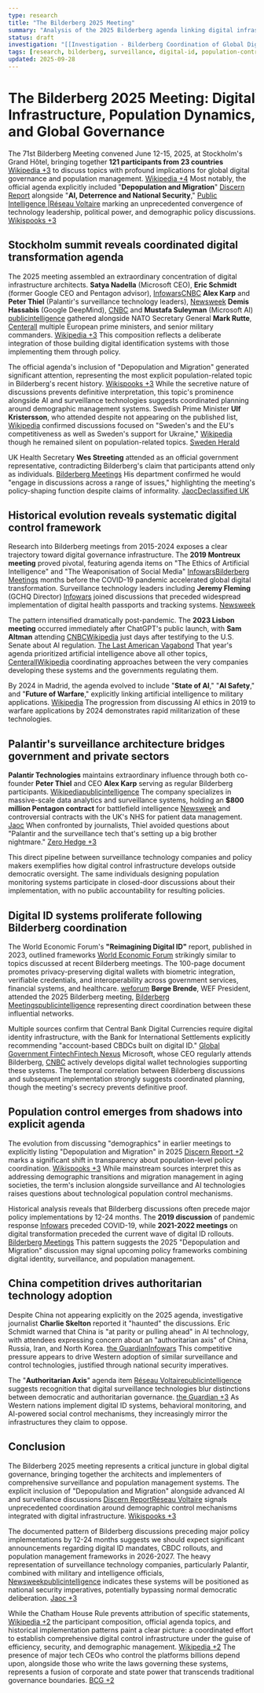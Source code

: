 ```yaml
---
type: research
title: "The Bilderberg 2025 Meeting"
summary: "Analysis of the 2025 Bilderberg agenda linking digital infrastructure, population policy, and surveillance coordination."
status: draft
investigation: "[[Investigation - Bilderberg Coordination of Global Digital Control Infrastructure]]"
tags: [research, bilderberg, surveillance, digital-id, population-control]
updated: 2025-09-28
---
```


# The Bilderberg 2025 Meeting: Digital Infrastructure, Population Dynamics, and Global Governance

The 71st Bilderberg Meeting convened June 12-15, 2025, at Stockholm's Grand Hôtel, bringing together **121 participants from 23 countries** [Wikipedia +3](https://en.wikipedia.org/wiki/Bilderberg_Meeting) to discuss topics with profound implications for global digital governance and population management. [Wikipedia +4](https://en.wikipedia.org/wiki/Bilderberg_Meeting) Most notably, the official agenda explicitly included "**Depopulation and Migration**" [Discern Report](https://discernreport.com/depopulation-on-bilderberg-2025-agenda/) alongside "**AI, Deterrence and National Security**," [Public Intelligence |](https://publicintelligence.net/2025-bilderberg-participant-list/)[Réseau Voltaire](https://www.voltairenet.org/article222454.html) marking an unprecedented convergence of technology leadership, political power, and demographic policy discussions. [Wikispooks +3](https://wikispooks.com/wiki/Bilderberg/2025)

## Stockholm summit reveals coordinated digital transformation agenda

The 2025 meeting assembled an extraordinary concentration of digital infrastructure architects. **Satya Nadella** (Microsoft CEO), **Eric Schmidt** (former Google CEO and Pentagon advisor), [Infowars](https://archives.infowars.com/bilderberg-2019-full-agenda-and-participants-list/)[CNBC](https://www.cnbc.com/2019/05/28/kushner-google-and-microsoft-to-attend-secret-bilderberg-meeting.html) **Alex Karp** and **Peter Thiel** (Palantir's surveillance technology leaders), [Newsweek](https://www.newsweek.com/silicon-valley-switzerland-bilderberg-2019-and-high-tech-future-transatlantic-1441259) **Demis Hassabis** (Google DeepMind), [CNBC](https://www.cnbc.com/2023/05/18/bilderberg-openai-microsoft-google-join-ai-talks-at-secretive-meeting.html) and **Mustafa Suleyman** (Microsoft AI) [publicintelligence](https://publicintelligence.net/2025-bilderberg-participant-list/) gathered alongside NATO Secretary General **Mark Rutte**, [Centerall](https://centerall.com/ai-tops-agenda-ultra-private-bilderberg-meeting-portugal-71) multiple European prime ministers, and senior military commanders. [Wikipedia +3](https://en.wikipedia.org/wiki/2025_Bilderberg_Conference) This composition reflects a deliberate integration of those building digital identification systems with those implementing them through policy.

The official agenda's inclusion of "Depopulation and Migration" generated significant attention, representing the most explicit population-related topic in Bilderberg's recent history. [Wikispooks +3](https://wikispooks.com/wiki/Bilderberg/2025) While the secretive nature of discussions prevents definitive interpretation, this topic's prominence alongside AI and surveillance technologies suggests coordinated planning around demographic management systems. Swedish Prime Minister **Ulf Kristersson**, who attended despite not appearing on the published list, [Wikipedia](https://en.wikipedia.org/wiki/2025_Bilderberg_Conference) confirmed discussions focused on "Sweden's and the EU's competitiveness as well as Sweden's support for Ukraine," [Wikipedia](https://en.wikipedia.org/wiki/2025_Bilderberg_Conference) though he remained silent on population-related topics. [Sweden Herald](https://swedenherald.com/article/ulf-kristersson-joins-bilderberg-meeting-on-eu-and-ukraine)

UK Health Secretary **Wes Streeting** attended as an official government representative, contradicting Bilderberg's claim that participants attend only as individuals. [Bilderberg Meetings](https://www.bilderbergmeetings.org/) His department confirmed he would "engage in discussions across a range of issues," highlighting the meeting's policy-shaping function despite claims of informality. [Jaoc](https://www.jaoc.org.uk/resources/bilderberg-2025/wes-streeting)[Declassified UK](https://www.declassifieduk.org/wes-streeting-mixes-with-tech-billionaires-at-bilderberg-summit/)

## Historical evolution reveals systematic digital control framework

Research into Bilderberg meetings from 2015-2024 exposes a clear trajectory toward digital governance infrastructure. The **2019 Montreux meeting** proved pivotal, featuring agenda items on "The Ethics of Artificial Intelligence" and "The Weaponisation of Social Media" [Infowars](https://archives.infowars.com/bilderberg-2019-full-agenda-and-participants-list/)[Bilderberg Meetings](https://bilderbergmeetings.org/meetings/meeting-2019/press-release-2019) months before the COVID-19 pandemic accelerated global digital transformation. Surveillance technology leaders including **Jeremy Fleming** (GCHQ Director) [Infowars](https://archives.infowars.com/bilderberg-2019-full-agenda-and-participants-list/) joined discussions that preceded widespread implementation of digital health passports and tracking systems. [Newsweek](https://www.newsweek.com/silicon-valley-switzerland-bilderberg-2019-and-high-tech-future-transatlantic-1441259)

The pattern intensified dramatically post-pandemic. The **2023 Lisbon meeting** occurred immediately after ChatGPT's public launch, with **Sam Altman** attending [CNBC](https://www.cnbc.com/2023/05/18/bilderberg-openai-microsoft-google-join-ai-talks-at-secretive-meeting.html)[Wikipedia](https://en.wikipedia.org/wiki/2023_Bilderberg_Conference) just days after testifying to the U.S. Senate about AI regulation. [The Last American Vagabond](https://www.thelastamericanvagabond.com/sam-altman-artificial-intelligence-bilderberg-group-worldcoin/) That year's agenda prioritized artificial intelligence above all other topics, [Centerall](https://centerall.com/ai-tops-agenda-ultra-private-bilderberg-meeting-portugal-71)[Wikipedia](https://en.wikipedia.org/wiki/2023_Bilderberg_Conference) coordinating approaches between the very companies developing these systems and the governments regulating them.

By 2024 in Madrid, the agenda evolved to include "**State of AI**," "**AI Safety**," and "**Future of Warfare**," explicitly linking artificial intelligence to military applications. [Wikipedia](https://en.wikipedia.org/wiki/2024_Bilderberg_Conference) The progression from discussing AI ethics in 2019 to warfare applications by 2024 demonstrates rapid militarization of these technologies.

## Palantir's surveillance architecture bridges government and private sectors

**Palantir Technologies** maintains extraordinary influence through both co-founder **Peter Thiel** and CEO **Alex Karp** serving as regular Bilderberg participants. [Wikipedia](https://en.wikipedia.org/wiki/2025_Bilderberg_Conference)[publicintelligence](https://publicintelligence.net/2025-bilderberg-participant-list/) The company specializes in massive-scale data analytics and surveillance systems, holding an **$800 million Pentagon contract** for battlefield intelligence [Newsweek](https://www.newsweek.com/silicon-valley-switzerland-bilderberg-2019-and-high-tech-future-transatlantic-1441259) and controversial contracts with the UK's NHS for patient data management. [Jaoc](https://www.jaoc.org.uk/resources/bilderberg-2025/wes-streeting) When confronted by journalists, Thiel avoided questions about "Palantir and the surveillance tech that's setting up a big brother nightmare." [Zero Hedge +3](https://www.zerohedge.com/geopolitical/2025-bilderberg-meeting-attendees-revealed-global-elites-convene-secret-amid-global)

This direct pipeline between surveillance technology companies and policy makers exemplifies how digital control infrastructure develops outside democratic oversight. The same individuals designing population monitoring systems participate in closed-door discussions about their implementation, with no public accountability for resulting policies.

## Digital ID systems proliferate following Bilderberg coordination

The World Economic Forum's **"Reimagining Digital ID"** report, published in 2023, outlined frameworks [World Economic Forum](https://www3.weforum.org/docs/WEF_Reimagining_Digital_ID_2023.pdf) strikingly similar to topics discussed at recent Bilderberg meetings. The 100-page document promotes privacy-preserving digital wallets with biometric integration, verifiable credentials, and interoperability across government services, financial systems, and healthcare. [weforum](https://www3.weforum.org/docs/WEF_Reimagining_Digital_ID_2023.pdf) **Børge Brende**, WEF President, attended the 2025 Bilderberg meeting, [Bilderberg Meetings](https://www.bilderbergmeetings.org/meetings/meeting-2025/participants-2025)[publicintelligence](https://publicintelligence.net/2025-bilderberg-participant-list/) representing direct coordination between these influential networks.

Multiple sources confirm that Central Bank Digital Currencies require digital identity infrastructure, with the Bank for International Settlements explicitly recommending "account-based CBDCs built on digital ID." [Global Government Fintech](https://www.globalgovernmentfintech.com/account-based-cbdcs-built-on-digital-id-are-way-forward-bis/)[Fintech Nexus](https://www.fintechnexus.com/the-identity-issue-of-cbdcs/) Microsoft, whose CEO regularly attends Bilderberg, [CNBC](https://www.cnbc.com/2023/05/18/bilderberg-openai-microsoft-google-join-ai-talks-at-secretive-meeting.html) actively develops digital wallet technologies supporting these systems. The temporal correlation between Bilderberg discussions and subsequent implementation strongly suggests coordinated planning, though the meeting's secrecy prevents definitive proof.

## Population control emerges from shadows into explicit agenda

The evolution from discussing "demographics" in earlier meetings to explicitly listing "Depopulation and Migration" in 2025 [Discern Report +2](https://discernreport.com/depopulation-on-bilderberg-2025-agenda/) marks a significant shift in transparency about population-level policy coordination. [Wikispooks +3](https://wikispooks.com/wiki/Bilderberg/2025) While mainstream sources interpret this as addressing demographic transitions and migration management in aging societies, the term's inclusion alongside surveillance and AI technologies raises questions about technological population control mechanisms.

Historical analysis reveals that Bilderberg discussions often precede major policy implementations by 12-24 months. The **2019 discussion** of pandemic response [Infowars](https://archives.infowars.com/bilderberg-2019-full-agenda-and-participants-list/) preceded COVID-19, while **2021-2022 meetings** on digital transformation preceded the current wave of digital ID rollouts. [Bilderberg Meetings](https://bilderbergmeetings.org/meetings/meetings-overview/2020) This pattern suggests the 2025 "Depopulation and Migration" discussion may signal upcoming policy frameworks combining digital identity, surveillance, and population management.

## China competition drives authoritarian technology adoption

Despite China not appearing explicitly on the 2025 agenda, investigative journalist **Charlie Skelton** reported it "haunted" the discussions. Eric Schmidt warned that China is "at parity or pulling ahead" in AI technology, with attendees expressing concern about an "authoritarian axis" of China, Russia, Iran, and North Korea. [the Guardian](https://www-theguardian-com.translate.goog/world/2025/jun/15/bilderberg-hroup?_x_tr_sl=en&_x_tr_tl=id&_x_tr_hl=id&_x_tr_pto=tc)[Infowars](https://www.infowars.com/posts/guardian-china-haunts-bilderberg-talks-as-usual-suspects-plot-world-domination) This competitive pressure appears to drive Western adoption of similar surveillance and control technologies, justified through national security imperatives.

The "**Authoritarian Axis**" agenda item [Réseau Voltaire](https://www.voltairenet.org/article222454.html)[publicintelligence](https://publicintelligence.net/2025-bilderberg-participant-list/) suggests recognition that digital surveillance technologies blur distinctions between democratic and authoritarian governance. [the Guardian +3](https://www-theguardian-com.translate.goog/world/2025/jun/15/bilderberg-hroup?_x_tr_sl=en&_x_tr_tl=id&_x_tr_hl=id&_x_tr_pto=tc) As Western nations implement digital ID systems, behavioral monitoring, and AI-powered social control mechanisms, they increasingly mirror the infrastructures they claim to oppose.

## Conclusion

The Bilderberg 2025 meeting represents a critical juncture in global digital governance, bringing together the architects and implementers of comprehensive surveillance and population management systems. The explicit inclusion of "Depopulation and Migration" alongside advanced AI and surveillance discussions [Discern Report](https://discernreport.com/depopulation-on-bilderberg-2025-agenda/)[Réseau Voltaire](https://www.voltairenet.org/article222454.html) signals unprecedented coordination around demographic control mechanisms integrated with digital infrastructure. [Wikispooks +3](https://wikispooks.com/wiki/Bilderberg/2025)

The documented pattern of Bilderberg discussions preceding major policy implementations by 12-24 months suggests we should expect significant announcements regarding digital ID mandates, CBDC rollouts, and population management frameworks in 2026-2027. The heavy representation of surveillance technology companies, particularly Palantir, combined with military and intelligence officials, [Newsweek](https://www.newsweek.com/silicon-valley-switzerland-bilderberg-2019-and-high-tech-future-transatlantic-1441259)[publicintelligence](https://publicintelligence.net/2025-bilderberg-participant-list/) indicates these systems will be positioned as national security imperatives, potentially bypassing normal democratic deliberation. [Jaoc +3](https://www.jaoc.org.uk/resources/bilderberg-2025/wes-streeting)

While the Chatham House Rule prevents attribution of specific statements, [Wikipedia +2](https://en.wikipedia.org/wiki/Bilderberg_Meeting) the participant composition, official agenda topics, and historical implementation patterns paint a clear picture: a coordinated effort to establish comprehensive digital control infrastructure under the guise of efficiency, security, and demographic management. [Wikipedia +2](https://en.wikipedia.org/wiki/Bilderberg_Meeting) The presence of major tech CEOs who control the platforms billions depend upon, alongside those who write the laws governing these systems, represents a fusion of corporate and state power that transcends traditional governance boundaries. [BCG +2](https://www.bcg.com/publications/2020/the-evolving-state-of-digital-transformation)